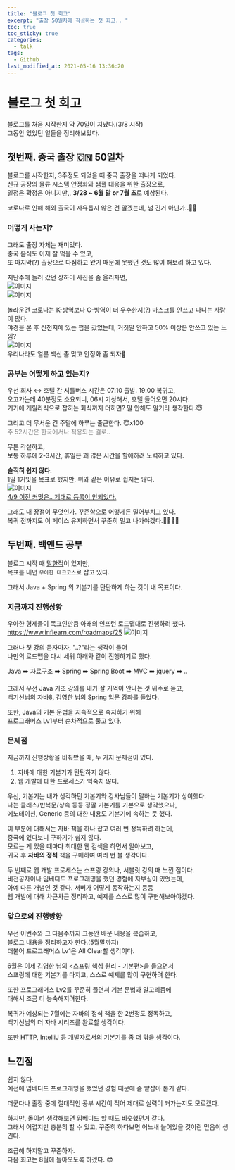 ```yaml
---
title: "블로그 첫 회고"
excerpt: "출장 50일차에 작성하는 첫 회고.. "
toc: true
toc_sticky: true
categories:
  - talk
tags:
  - Github
last_modified_at: 2021-05-16 13:36:20
---
```


# 블로그 첫 회고
  
블로그를 처음 시작한지 약 70일이 지났다.(3/8 시작)  
그동안 있었던 일들을 정리해보았다.  
  
## 첫번째. 중국 출장 🇨🇳 50일차
  
블로그를 시작한지, 3주정도 되었을 때 중국 출장을 떠나게 되었다.  
신규 공장의 물류 시스템 안정화와 샘플 대응을 위한 출장으로,  
일정은 확정은 아니지만,, **3/28 ~ 6월 말 or 7월 초**로 예상된다.  
  
코로나로 인해 해외 출국이 자유롭지 않은 건 알겠는데, 넘 긴거 아닌가..🤦‍♂️
  
### 어떻게 사는지?
  
그래도 출장 자체는 재미있다.  
중국 음식도 이제 잘 먹을 수 있고,  
또 마지막(?) 출장으로 다짐하고 왔기 때문에 못했던 것도 많이 해보려 하고 있다.  
  
지난주에 놀러 갔던 상하이 사진을 좀 올리자면,  
![이미지](/assets/images/Talk/Talk3/2.jpeg)  
![이미지](/assets/images/Talk/Talk3/3.jpeg)  
  
놀라운건 코로나는 K-방역보다 C-방역이 더 우수한지(?) 마스크를 안쓰고 다니는 사람이 많다.  
야경을 본 후 신천지에 있는 펍을 갔었는데, 거짓말 안하고 50% 이상은 안쓰고 있는 느낌?  
![이미지](/assets/images/Talk/Talk3/4.jpeg)  
우리나라도 얼른 백신 좀 맞고 안정화 좀 되자🤬  
  
### 공부는 어떻게 하고 있는지?
우선 회사 ↔️ 호텔 간 셔틀버스 시간은 07:10 출발. 19:00 복귀고,  
오고가는데 40분정도 소요되니, 06시 기상해서, 호텔 들어오면 20시다.  
거기에 게릴라식으로 잡히는 회식까지 더하면? 말 안해도 알거라 생각한다.😇  
  
그리고 더 무서운 건 주말에 하루는 출근한다. 😇x100  
<span style="color:grey">주 52시간은 한국에서나 적용되는 걸로..</span>  
  
무튼 각설하고,  
보통 하루에 2-3시간, 휴일은 꽤 많은 시간을 할애하려 노력하고 있다.  
  
**솔직히 쉽지 않다.**  
1일 1커밋을 목표로 했지만, 위와 같은 이유로 쉽지는 않다.  
![이미지](/assets/images/Talk/Talk3/1.png)  
<span style="color:grey">[4/9 이전 커밋은.. 제대로 등록이 안되었다.](https://jaewanglee.github.io/talk/commit/)</span>  
  
그래도 내 장점이 무엇인가. 꾸준함으로 어떻게든 밀어부치고 있다.  
복귀 전까지도 이 페이스 유지하면서 꾸준히 밀고 나가야겠다.👊🏻👊🏻
  
## 두번째. 백엔드 공부
  
블로그 시작 때 [말한적](https://jaewanglee.github.io/talk/first/)이 있지만,  
목표를 내년 `우아한 테크코스`로 잡고 있다.  
  
그래서 Java + Spring 의 기본기를 탄탄하게 하는 것이 내 목표이다.  
  
### 지금까지 진행상황
  
우아한 형제들이 목표인만큼 아래의 인프런 로드맵대로 진행하려 했다.  
<https://www.inflearn.com/roadmaps/25>
![이미지](/assets/images/Talk/Talk3/5.png)
  
그러나 첫 강의 듣자마자, "..?"라는 생각이 들어  
나만의 로드맵을 다시 세워 아래와 같이 진행하기로 했다.  
  
Java ➡️ 자료구조 ➡️ Spring ➡️ Spring Boot ➡️ MVC ➡️ jquery ➡️ ..  
  
그래서 우선 Java 기초 강의를 내가 잘 기억이 안나는 것 위주로 듣고,  
백기선님의 자바8, 김영한 님의 Spring 입문 강좌를 들었다.  

또한, Java의 기본 문법을 지속적으로 숙지하기 위해  
프로그래머스 Lv1부터 순차적으로 풀고 있다.  
  
### 문제점
  
지금까지 진행상황을 비춰봤을 때, 두 가지 문제점이 있다.  
  
1. 자바에 대한 기본기가 탄탄하지 않다.  
2. 웹 개발에 대한 프로세스가 익숙치 않다.  
  
우선, 기본기는 내가 생각하던 기본기와 강사님들이 말하는 기본기가 상이했다.  
나는 클래스/반복문/상속 등등 정말 기본기를 기본으로 생각했으나,  
에노테이션, Generic 등의 대한 내용도 기본기에 속하는 듯 했다.  
  
이 부분에 대해서는 자바 책을 하나 잡고 여러 번 정독하려 하는데,  
중국에 있다보니 구하기가 쉽지 않다.  
모르는 게 있을 때마다 최대한 웹 검색을 하면서 알아보고,  
귀국 후 **자바의 정석** 책을 구매하여 여러 번 볼 생각이다.  

두 번째로 웹 개발 프로세스는 스프링 강의나, 서블릿 강의 때 느낀 점이다.  
비전공자이나 임베디드 프로그래밍을 했던 경험에 자부심이 있었는데,  
아예 다른 개념인 것 같다. 서버가 어떻게 동작하는지 등등  
웹 개발에 대해 차근차근 정리하고, 예제를 스스로 많이 구현해보아야겠다.  

### 앞으로의 진행방향
  
우선 이번주와 그 다음주까지 그동안 배운 내용을 복습하고,  
블로그 내용을 정리하고자 한다.(5월말까지)  
더불어 프로그래머스 Lv1은 All Clear할 생각이다.  
  
6월은 이제 김영한 님의 <스프링 핵심 원리 - 기본편>을 들으면서  
스프링에 대한 기본기를 다지고, 스스로 예제를 많이 구현하려 한다.  
  
또한 프로그래머스 Lv2를 꾸준히 풀면서 기본 문법과 알고리즘에  
대해서 조금 더 능숙해지려한다.  
  
복귀가 예상되는 7월에는 자바의 정석 책을 한 2번정도 정독하고,  
백기선님의 더 자바 시리즈를 완료할 생각이다.  
  
또한 HTTP, IntelliJ 등 개발자로서의 기본기를 좀 더 닦을 생각이다.  
  
## 느낀점
  
쉽지 않다.  
예전에 임베디드 프로그래밍을 했었던 경험 때문에 좀 얕잡아 본거 같다.  
  
더군다나 출장 중에 절대적인 공부 시간이 적어 제대로 실력이 커가는지도 모르겠다.  
  
하지만, 돌이켜 생각해보면 임베디드 할 때도 비슷했던거 같다.  
그래서 어렵지만 충분히 할 수 있고, 꾸준히 하다보면 어느새 늘어있을 것이란 믿음이 생긴다.  
  
조급해 하지말고 꾸준하자.  
다음 회고는 8월에 돌아오도록 하겠다. 😎  
